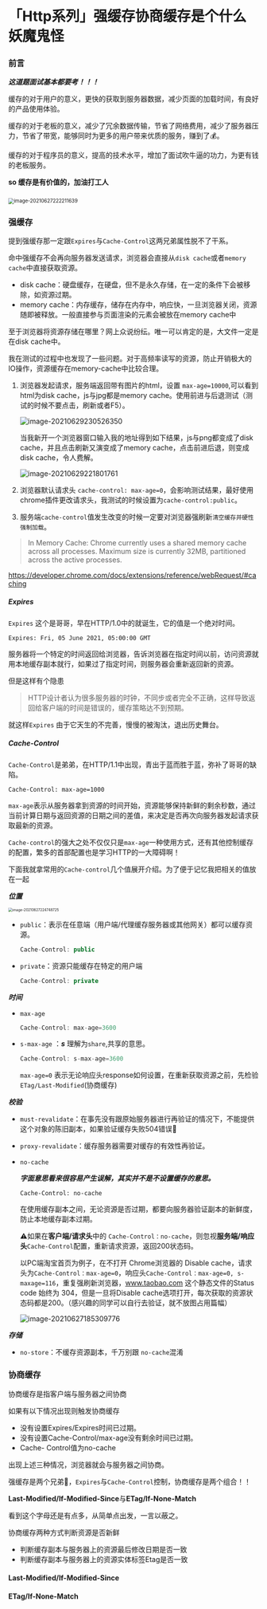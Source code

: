 # 「Http系列」强缓存协商缓存是个什么妖魔鬼怪



### 前言

***这道题面试基本都要考！！！***

缓存的对于用户的意义，更快的获取到服务器数据，减少页面的加载时间，有良好的产品使用体验。

缓存的对于老板的意义，减少了冗余数据传输，节省了网络费用，减少了服务器压力，节省了带宽，能够同时为更多的用户带来优质的服务，赚到了💰。

缓存的对于程序员的意义，提高的技术水平，增加了面试吹牛逼的功力，为更有钱的老板服务。



**so 缓存是有价值的，加油打工人**

### 

<img src="https://leanr.oss-cn-beijing.aliyuncs.com/img//image-20210627222211639.png" alt="image-20210627222211639" style="zoom:70%;" />



### 强缓存

提到强缓存那一定跟`Expires`与`Cache-Control`这两兄弟属性脱不了干系。

命中强缓存不会再向服务器发送请求，浏览器会直接从`disk cache`或者`memory cache`中直接获取资源。

* disk cache：硬盘缓存，在硬盘，但不是永久存储，在一定的条件下会被移除，如资源过期。
* memory cache：内存缓存，储存在内存中，响应快，一旦浏览器关闭，资源随即被释放。一般直接参与页面渲染的元素会被放在memory cache中

至于浏览器将资源存储在哪里？网上众说纷纭。唯一可以肯定的是，大文件一定是在disk cache中。

我在测试的过程中也发现了一些问题。对于高频率读写的资源，防止开销极大的IO操作，资源缓存在memory-cache中比较合理。

1. 浏览器发起请求，服务端返回带有图片的html，设置 `max-age=10000`,可以看到html为disk cache，js与jpg都是memory cache。使用前进与后退测试（测试的时候不要点击，刷新或者F5）。

   ![image-20210629230526350](https://leanr.oss-cn-beijing.aliyuncs.com/img//image-20210629230526350.png)

   当我新开一个浏览器窗口输入我的地址得到如下结果，js与png都变成了disk cache，并且点击刷新又演变成了memory cache，点击前进后退，则变成disk cache，令人费解。

   ![image-20210629221801761](https://leanr.oss-cn-beijing.aliyuncs.com/img//image-20210629221801761.png)

2. 浏览器默认请求头 `cache-control: max-age=0`，会影响测试结果，最好使用chrome插件更改请求头，我测试的时候设置为`cache-control:public`。

3. 服务端`cache-control`值发生改变的时候一定要对浏览器强刷新`清空缓存并硬性强制加载`。



> In Memory Cache:  Chrome currently uses a shared memory cache across all processes.  Maximum size is currently 32MB, partitioned across the active processes.

https://developer.chrome.com/docs/extensions/reference/webRequest/#caching

##### Expires

`Expires` 这个是哥哥，早在HTTP/1.0中的就诞生，它的值是一个绝对时间。

~~~
Expires: Fri, 05 June 2021, 05:00:00 GMT
~~~

服务器将一个特定的时间返回给浏览器，告诉浏览器在指定时间以前，访问资源就用本地缓存副本就行，如果过了指定时间，则服务器会重新返回新的资源。

但是这样有个隐患

>  HTTP设计者认为很多服务器的时钟，不同步或者完全不正确，这样导致返回给客户端的时间是错误的，缓存策略达不到预期。

就这样`Expires` 由于它天生的不完善，慢慢的被淘汰，退出历史舞台。



##### Cache-Control

`Cache-Control`是弟弟，在HTTP/1.1中出现，青出于蓝而胜于蓝，弥补了哥哥的缺陷。

~~~
Cache-Control: max-age=1000
~~~

`max-age`表示从服务器拿到资源的时间开始，资源能够保持新鲜的剩余秒数，通过当前计算日期与返回资源的日期之间的差值，来决定是否再次向服务器发起请求获取最新的资源。



`Cache-control`的强大之处不仅仅只是`max-age`一种使用方式，还有其他控制缓存的配置，繁多的首部配置也是学习HTTP的一大障碍啊！

下面我就拿常用的`Cache-control`几个值展开介绍。为了便于记忆我把相关的值放在一起



***位置***

<img src="https://leanr.oss-cn-beijing.aliyuncs.com/img//image-20210627224748725.png" alt="image-20210627224748725" style="zoom:50%;" />

* `public`：表示在任意端（用户端/代理缓存服务器或其他网关）都可以缓存资源。

  ~~~js
  Cache-Control: public 
  ~~~

* `private`：资源只能缓存在特定的用户端

  ~~~js
  Cache-Control: private
  ~~~



***时间***

* `max-age`

  ```js
  Cache-Control: max-age=3600
  ```

* `s-max-age` ：***s*** 理解为`share`,共享的意思。

  ```javascript
  Cache-Control: s-max-age=3600
  ```

  `max-age=0` 表示无论响应头response如何设置，在重新获取资源之前，先检验`ETag/Last-Modified`(协商缓存)



***校验***

* `must-revalidate`：在事先没有跟原始服务器进行再验证的情况下，不能提供这个对象的陈旧副本，如果验证缓存失败504错误🙅

* `proxy-revalidate`：缓存服务器需要对缓存的有效性再验证。

* `no-cache`

  ***字面意思看来很容易产生误解，其实并不是不设置缓存的意思。***

  ```
  Cache-Control: no-cache
  ```

  在使用缓存副本之间，无论资源是否过期，都要向服务器验证副本的新鲜度，防止本地缓存副本过期。

  

  ⚠️如果在**客户端/请求头**中的 `Cache-Control：no-cache`，则忽视**服务端/响应头**`Cache-Control`配置，重新请求资源，返回200状态码。

  以PC端淘宝首页为例子，在不打开 Chrome浏览器的 Disable cache，请求头为`Cache-Control：max-age=0`，响应头`Cache-Control：max-age=0, s-maxage=116`，重复强刷新浏览器，www.taobao.com 这个静态文件的Status code 始终为 304，但是一旦将Disable cache选项打开，每次获取的资源状态码都是200。（感兴趣的同学可以自行去验证，就不放图占用篇幅）

  

  ![image-20210627185309776](https://leanr.oss-cn-beijing.aliyuncs.com/img//image-20210627185309776.png)

  

***存储***

* `no-store`：不缓存资源副本，千万别跟 `no-cache`混淆





### 协商缓存

协商缓存是指客户端与服务器之间协商

如果有以下情况出现则触发协商缓存

* 没有设置Expires/Expires时间已过期。
* 没有设置Cache-Control/max-age没有剩余时间已过期。
* Cache- Control值为no-cache

出现上述三种情况，浏览器就会与服务器之间协商。



强缓存是两个兄弟👬，`Expires`与`Cache-Control`控制，协商缓存是两个组合！！



**Last-Modified/If-Modified-Since**与**ETag/If-None-Match** 

看到这个字母还是有点多，从简单点出发，一言以蔽之。

协商缓存两种方式判断资源是否新鲜

* 判断缓存副本与服务器上的资源最后修改日期是否一致
* 判断缓存副本与服务器上的资源实体标签Etag是否一致





#### Last-Modified/If-Modified-Since



#### **ETag/If-None-Match** 





